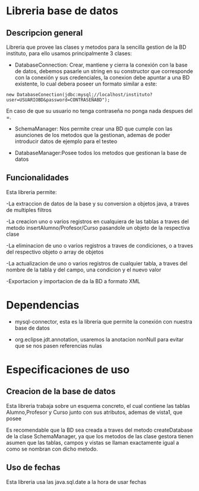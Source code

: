 # Libreria base de datos

## Descripcion general

Libreria que provee las clases y metodos para la sencilla gestion de la BD instituto, para ello usamos principalmente 3 clases:

- DatabaseConnection: Crear, mantiene y cierra la conexión con la base de datos, debemos pasarle un string en su constructor que corresponde con la conexión y sus credenciales, la conexion debe apuntar a una BD existente, lo cual debera poseer un formato similar a este:
```
new DatabaseConection(jdbc:mysql://localhost/instituto?user=USUARIOBD&password=CONTRASEÑABD");
```
En caso de que su usuario no tenga contraseña no ponga nada despues del =.

- SchemaManager: Nos permite crear una BD que cumple con las asunciones de los metodos que la gestionan, ademas de poder introducir datos de ejemplo para el testeo 

- DatabaseManager:Posee todos los metodos que gestionan la base de datos

## Funcionalidades
Esta libreria permite:

-La extraccion de datos de la base y su conversion a objetos java, a traves de multiples filtros

-La creacion uno o varios registros en cualquiera de las tablas a traves del metodo insertAlumno/Profesor/Curso pasandole un objeto de la respectiva clase

-La eliminacion de uno o varios registros a traves de condiciones, o a traves del respectivo objeto o array de objetos

-La actualizacion de uno o varios registros de cualquier tabla, a traves del nombre de la tabla y del campo, una condicion y el nuevo valor

-Exportacion y importacion de da la BD a formato XML

# Dependencias
- mysql-connector, esta es la libreria que permite la conexión con nuestra base de datos

- org.eclipse.jdt.annotation, usaremos la anotacion nonNull para evitar que se nos pasen referencias nulas

# Especificaciones de uso

## Creacion de la base de datos
Esta libreria trabaja sobre un esquema concreto, el cual contiene las tablas Alumno,Profesor y Curso junto con sus atributos, ademas de vista1, que posee

Es recomendable que la BD sea creada a traves del metodo createDatabase de la clase SchemaManager, ya que los metodos de las clase gestora 
tienen asumen que las tablas, campos y vistas se llaman exactamente igual a como se nombran con dicho metodo.

## Uso de fechas
Esta libreria usa las java.sql.date a la hora de usar fechas
